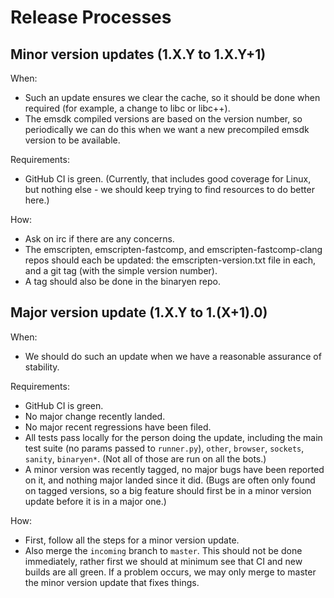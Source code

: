 Release Processes
=================


Minor version updates (1.X.Y to 1.X.Y+1)
----------------------------------------

When:

 * Such an update ensures we clear the cache, so it should be done when required (for example, a change to libc or libc++).
 * The emsdk compiled versions are based on the version number, so periodically we can do this when we want a new precompiled emsdk version to be available.

Requirements:

 * GitHub CI is green. (Currently, that includes good coverage for Linux, but nothing else - we should keep trying to find resources to do better here.)

How:

 * Ask on irc if there are any concerns.
 * The emscripten, emscripten-fastcomp, and emscripten-fastcomp-clang repos should each be updated: the emscripten-version.txt file in each, and a git tag (with the simple version number).
 * A tag should also be done in the binaryen repo.


Major version update (1.X.Y to 1.(X+1).0)
-----------------------------------------

When:

 * We should do such an update when we have a reasonable assurance of stability.

Requirements:

 * GitHub CI is green.
 * No major change recently landed.
 * No major recent regressions have been filed.
 * All tests pass locally for the person doing the update, including the main test suite (no params passed to `runner.py`), `other`, `browser`, `sockets`, `sanity`, `binaryen*`. (Not all of those are run on all the bots.)
 * A minor version was recently tagged, no major bugs have been reported on it, and nothing major landed since it did. (Bugs are often only found on tagged versions, so a big feature should first be in a minor version update before it is in a major one.)

How:

 * First, follow all the steps for a minor version update.
 * Also merge the `incoming` branch to `master`. This should not be done immediately, rather first we should at minimum see that CI and new builds are all green. If a problem occurs, we may only merge to master the minor version update that fixes things.

